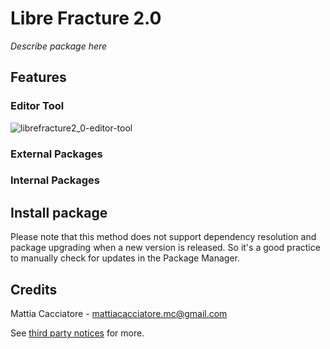 # Libre Fracture 2.0
*Describe package here*

## Features

### Editor Tool

![librefracture2_0-editor-tool](https://github.com/HunterProduction/unity-libre-fracture-2.0/wiki/librefracture2_0-editor-tool.gif)

### External Packages

### Internal Packages

## Install package

Please note that this method does not support dependency resolution and package upgrading when a new version is released. So it's a good practice to manually check for updates in the Package Manager.

## Credits
Mattia Cacciatore - [mattiacacciatore.mc@gmail.com](mattiacacciatore.mc@gmail.com)

See [third party notices](THIRD%20PARTY%20NOTICES.md) for more.
